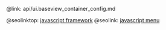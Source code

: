 @link: api/ui.baseview_container_config.md

@seolinktop: [javascript framework](https://webix.com)
@seolink: [javascript menu](https://webix.com/widget/menu/)